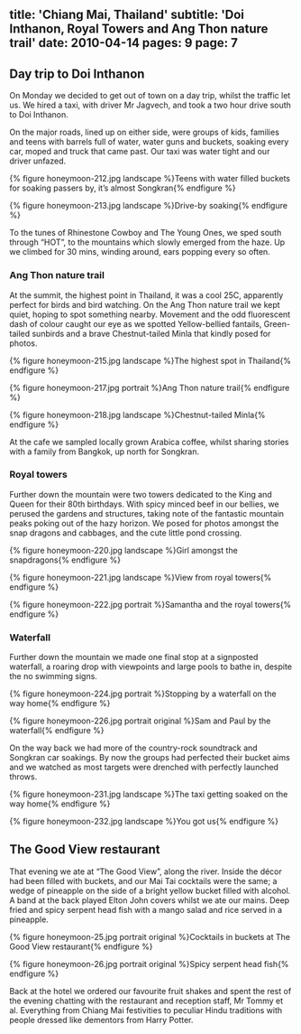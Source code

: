 title: 'Chiang Mai, Thailand'
subtitle: 'Doi Inthanon, Royal Towers and Ang Thon nature trail'
date: 2010-04-14
pages: 9
page: 7
---

## Day trip to Doi Inthanon

On Monday we decided to get out of town on a day trip, whilst the traffic let us. We hired a taxi, with driver Mr Jagvech, and took a two hour drive south to Doi Inthanon.

On the major roads, lined up on either side, were groups of kids, families and teens with barrels full of water, water guns and buckets, soaking every car, moped and truck that came past. Our taxi was water tight and our driver unfazed.

{% figure honeymoon-212.jpg landscape %}Teens with water filled buckets for soaking passers by, it’s almost Songkran{% endfigure %}

{% figure honeymoon-213.jpg landscape %}Drive-by soaking{% endfigure %}

To the tunes of Rhinestone Cowboy and The Young Ones, we sped south through “HOT”, to the mountains which slowly emerged from the haze. Up we climbed for 30 mins, winding around, ears popping every so often.

### Ang Thon nature trail

At the summit, the highest point in Thailand, it was a cool 25C, apparently perfect for birds and bird watching. On the Ang Thon nature trail we kept quiet, hoping to spot something nearby. Movement and the odd fluorescent dash of colour caught our eye as we spotted Yellow-bellied fantails, Green-tailed sunbirds and a brave Chestnut-tailed Minla that kindly posed for photos.

{% figure honeymoon-215.jpg landscape %}The highest spot in Thailand{% endfigure %}

{% figure honeymoon-217.jpg portrait %}Ang Thon nature trail{% endfigure %}

{% figure honeymoon-218.jpg landscape %}Chestnut-tailed Minla{% endfigure %}

At the cafe we sampled locally grown Arabica coffee, whilst sharing stories with a family from Bangkok, up north for Songkran.

### Royal towers

Further down the mountain were two towers dedicated to the King and Queen for their 80th birthdays. With spicy minced beef in our bellies, we perused the gardens and structures, taking note of the fantastic mountain peaks poking out of the hazy horizon. We posed for photos amongst the snap dragons and cabbages, and the cute little pond crossing.

{% figure honeymoon-220.jpg landscape %}Girl amongst the snapdragons{% endfigure %}

{% figure honeymoon-221.jpg landscape %}View from royal towers{% endfigure %}

{% figure honeymoon-222.jpg portrait %}Samantha and the royal towers{% endfigure %}

### Waterfall

Further down the mountain we made one final stop at a signposted waterfall, a roaring drop with viewpoints and large pools to bathe in, despite the no swimming signs.

{% figure honeymoon-224.jpg portrait %}Stopping by a waterfall on the way home{% endfigure %}

{% figure honeymoon-226.jpg portrait original %}Sam and Paul by the waterfall{% endfigure %}

On the way back we had more of the country-rock soundtrack and Songkran car soakings. By now the groups had perfected their bucket aims and we watched as most targets were drenched with perfectly launched throws.

{% figure honeymoon-231.jpg landscape %}The taxi getting soaked on the way home{% endfigure %}

{% figure honeymoon-232.jpg landscape %}You got us{% endfigure %}

## The Good View restaurant

That evening we ate at “The Good View”, along the river. Inside the décor had been filled with buckets, and our Mai Tai cocktails were the same; a wedge of pineapple on the side of a bright yellow bucket filled with alcohol. A band at the back played Elton John covers whilst we ate our mains. Deep fried and spicy serpent head fish with a mango salad and rice served in a pineapple.

{% figure honeymoon-25.jpg portrait original %}Cocktails in buckets at The Good View restaurant{% endfigure %}

{% figure honeymoon-26.jpg portrait original %}Spicy serpent head fish{% endfigure %}

Back at the hotel we ordered our favourite fruit shakes and spent the rest of the evening chatting with the restaurant and reception staff, Mr Tommy et al. Everything from Chiang Mai festivities to peculiar Hindu traditions with people dressed like dementors from Harry Potter.
